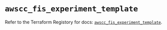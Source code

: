 # `awscc_fis_experiment_template`

Refer to the Terraform Registory for docs: [`awscc_fis_experiment_template`](https://registry.terraform.io/providers/hashicorp/awscc/0.70.0/docs/resources/fis_experiment_template).
